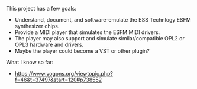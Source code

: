 This project has a few goals:
* Understand, document, and software-emulate the ESS Technlogy ESFM synthesizer chips.
* Provide a MIDI player that simulates the ESFM MIDI drivers.
* The player may also support and simulate similar/compatible OPL2 or OPL3 hardware and drivers.
* Maybe the player could become a VST or other plugin?

What I know so far:
* https://www.vogons.org/viewtopic.php?f=46&t=37497&start=120#p738552
